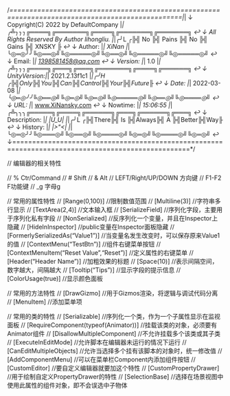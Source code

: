 ﻿/*=================================================================================================|*|
↓  Copyright(C) 2022 by DefaultCompany            |*| ╭╩╮╮╮╔════╗╔═══════╗╔════╗╔═══════╗╔═══════╗  ↩
↓  All Rights Reserved By Author lihongliu.       |*|╭╯L ╭╠╣ No ╠╣ Pains ╠╣ No ╠╣ Gains ╠╣ XNSKY ╟  ↩
↓  Author:      |*| XiNan                         |*|╰◎═◎╯╯╚◎══◎╝╚◎═════◎╝╚◎══◎╝╚◎═════◎╝╚◎═════◎╝  ↩
↓  Email:       |*| 1398581458@qq.com                                                               ↩
↓  Version:     |*| 1.0                           |*| ╭╩╮╮╮╔════╗╔═══╗╔═══╗╔═══════╗╔════╗╔══════╗  ↩
↓  UnityVersion:|*| 2021.2.13f1c1                 |*|╭╯H ╭╠╣Only╠╣You╠╣Can╠╣Cantrol╠╣Your╠╣Future╟  ↩
↓  Date:        |*| 2022-03-08                    |*|╰◎═◎╯╯╚◎══◎╝╚◎═◎╝╚◎═◎╝╚◎═════◎╝╚◎══◎╝╚◎════◎╝  ↩
↓  URL:         |*| www.XiNansky.com                                                                ↩
↓  Nowtime:     |*| 15:06:55                      |*| ╭╩╮╮╮╔═════╗╔════╗╔══════╗╔═══╗╔══════╗╔═══╗  ↩
↓  Description: |*| |U_U|                         |*|╭╯L ╭╠╣There╠╣ Is ╠╣Always╠╣ A ╠╣Better╠╣Way╟  ↩
↓  History:     |*| |>"<|                         |*|╰◎═◎╯╯╚◎═══◎╝╚◎══◎╝╚◎════◎╝╚◎═◎╝╚◎════◎╝╚◎═◎╝  ↩
↓===================================================================================================*/

//      编辑器的相关特性

//      %	                                        Ctr/Command
//      #	                                        Shift
//      &	                                        Alt
//      LEFT/Right/UP/DOWN                          方向键
//      F1-F2                                       F功能键
//      _g                                          字母g

//      常用的属性特性
//      [Range(0,100)]                              //限制数值范围
//      [Multiline(3)]                              //字符串多行显示
//      [TextArea(2,4)]                             //文本输入框
//      [SerializeField]                            //序列化字段，主要用于序列化私有字段
//      [NonSerialized]                             //反序列化一个变量，并且在Inspector上隐藏
//      [HideInInspector]                           //public变量在Inspector面板隐藏
//      [FormerlySerializedAs(“Value1”)]            //当变量名发生改变时，可以保存原来Value1的值
//      [ContextMenu(“TestBtn”)]                    //组件右键菜单按钮
//      [ContextMenuItem(“Reset Value”,“Reset”)]    //定义属性的右键菜单
//      [Header(“Header Name”)]                     //加粗效果的标题
//      [Space(10)]                                 //表示间隔空间，数字越大，间隔越大
//      [Tooltip(“Tips”)]                           //显示字段的提示信息
//      [ColorUsage(true)]                          //显示颜色面板

//      常用的方法特性
//      [DrawGizmo]                                 //用于Gizmos渲染，将逻辑与调试代码分离
//      [MenuItem]                                  //添加菜单项

//      常用的类的特性
//      [Serializable]                              //序列化一个类，作为一个子属性显示在监视面板
//      [RequireComponent(typeof(Animator))]        //挂载该类的对象，必须要有Animator组件
//      [DisallowMultipleComponent]                 //不允许挂载多个该类或其子类
//      [ExecuteInEditMode]                         //允许脚本在编辑器未运行的情况下运行
//      [CanEditMultipleObjects]                    //允许当选择多个挂有该脚本的对象时，统一修改值
//      [AddComponentMenu]                          //可以在菜单栏Component内添加组件按钮
//      [CustomEditor]                              //要自定义编辑器就要加这个特性
//      [CustomPropertyDrawer]                      //用于绘制自定义PropertyDrawer的特性
//      [SelectionBase]                             //选择在场景视图中使用此属性的组件对象，即不会误选中子物体
